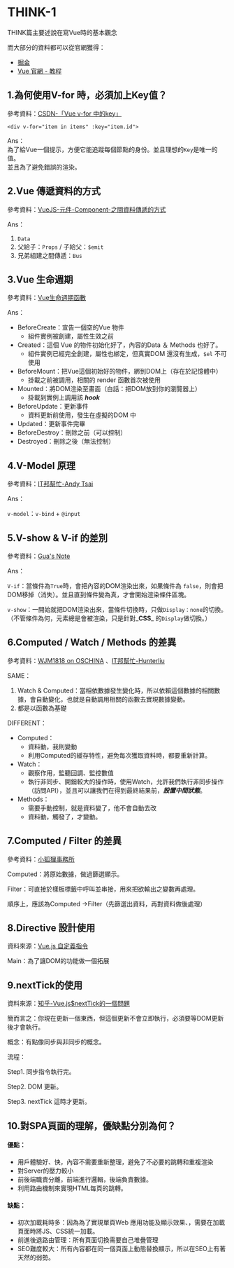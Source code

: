 # THINK-1

THINK篇主要述說在寫Vue時的基本觀念

而大部分的資料都可以從官網獲得：

* [掘金](https://juejin.im/post/5d59f2a451882549be53b170) 
* [Vue 官網 - 教程](https://cn.vuejs.org/v2/guide/)

## 1.為何使用V-for 時，必須加上Key值？

參考資料：[CSDN-「Vue v-for 中的key」](https://blog.csdn.net/qq_35285627/article/details/81012902)

```text
<div v-for="item in items" :key="item.id">
```

Ans：  
為了給Vue一個提示，方便它能追蹤每個節點的身份。並且理想的`Key`是唯一的值。  
並且為了避免錯誤的渲染。

## 2.Vue 傳遞資料的方式

參考資料：[VueJS-元件-Component-之間資料傳遞的方式](https://kuro.tw/posts/2018/08/22/VueJS-%E5%85%83%E4%BB%B6-Component-%E4%B9%8B%E9%96%93%E8%B3%87%E6%96%99%E5%82%B3%E9%81%9E%E7%9A%84%E6%96%B9%E5%BC%8F/)

Ans：

1. `Data` 
2. 父給子：`Props` / 子給父：`$emit`   
3. 兄弟組建之間傳遞：`Bus`

## 3.Vue 生命週期

參考資料：[Vue生命週期函數](https://blog.csdn.net/chen1042246612/article/details/89190217)

Ans：

* BeforeCreate：宣告一個空的Vue 物件 
  * 組件實例被創建，屬性生效之前 
* Created：這個 Vue 的物件初始化好了，內容的Data ＆ Methods 也好了。 
  * 組件實例已經完全創建，屬性也綁定，但真實DOM 還沒有生成，`$el` 不可使用 
* BeforeMount：把Vue這個初始好的物件，綁到DOM上（存在於記憶體中） 
  * 掛載之前被調用，相關的 render 函數首次被使用 
* Mounted：將DOM渲染至畫面（白話：把DOM放到你的瀏覽器上） 
  * 掛載到實例上調用該 _**hook**_ 
* BeforeUpdate：更新事件 
  * 資料更新前使用，發生在虛擬的DOM 中 
* Updated：更新事件完畢 
* BeforeDestroy：刪除之前（可以控制） 
* Destroyed：刪除之後（無法控制）

## 4.V-Model 原理

參考資料：[IT邦幫忙-Andy Tsai](https://ithelp.ithome.com.tw/articles/10203679?sc=iThelpR)

Ans：

`v-model`：`v-bind` + `@input`

## 5.V-show & V-if 的差別

參考資料：[Gua's Note](https://guahsu.io/2018/08/vue-if-with-vue-show-singleton/)

Ans：

`V-if`：當條件為`True`時，會把內容的DOM渲染出來，如果條件為 `false`，則會把DOM移掉（消失）。並且直到條件變為真，才會開始渲染條件區塊。

`v-show`：一開始就把DOM渲染出來，當條件切換時，只做`Display：none`的切換。（不管條件為何，元素總是會被渲染，只是針對_**CSS**_ 的`Display`做切換。）

## 6.Computed / Watch / Methods 的差異

參考資料：[WJM1818 on OSCHINA](https://my.oschina.net/u/3649083/blog/1560106) 、[IT邦幫忙-Hunterliu](https://ithelp.ithome.com.tw/articles/10192032)

SAME：

1. Watch & Computed：當相依數據發生變化時，所以依賴這個數據的相關數據，會自動變化，也就是自動調用相關的函數去實現數據變動。 
2. 都是以函數為基礎

DIFFERENT：

* Computed： 
  * 資料動，我則變動 
  * 利用Computed的緩存特性，避免每次獲取資料時，都要重新計算。 
* Watch： 
  * 觀察作用，監聽回調、監控數值 
  * 執行非同步、開銷較大的操作時，使用Watch，允許我們執行非同步操作（訪問API），並且可以讓我們在得到最終結果前，_**設置中間狀態**_。 
* Methods： 
  * 需要手動控制，就是資料變了，他不會自動去改 
  * 資料動，觸發了，才變動。

## 7.Computed / Filter 的差異

參考資料：[小狐狸事務所](http://yhhuang1966.blogspot.com/2019/02/vue-computed-filters.html)

Computed：將原始數據，做過篩選顯示。

Filter：可直接於樣板標籤中呼叫並串接，用來把欲輸出之變數再處理。

順序上，應該為Computed -&gt;Filter（先篩選出資料，再對資料做後處理）

## 8.Directive 設計使用

資料來源：[Vue.js 自定義指令](https://cn.vuejs.org/v2/guide/custom-directive.html)

Main：為了讓DOM的功能做一個拓展

## 9.nextTick的使用

資料來源：[知乎-Vue.js$nextTick的一個問題](https://www.zhihu.com/question/50879936)

簡而言之：你現在更新一個東西，但這個更新不會立即執行，必須要等DOM更新後才會執行。

概念：有點像同步與非同步的概念。

流程：

Step1. 同步指令執行完。

Step2. DOM 更新。

Step3. nextTick 這時才更新。

## 10.對SPA頁面的理解，優缺點分別為何？

#### 優點：

* 用戶體驗好、快，內容不需要重新整理，避免了不必要的跳轉和重複渲染 
* 對Server的壓力較小 
* 前後端職責分離，前端進行邏輯，後端負責數據。 
* 利用路由機制來實現HTML每頁的跳轉。

#### 缺點：

* 初次加載耗時多：因為為了實現單頁Web 應用功能及顯示效果、，需要在加載頁面時將JS、CSS統一加載。 
* 前進後退路由管理：所有頁面切換需要自己堆疊管理 
* SEO難度較大：所有內容都在同一個頁面上動態替換顯示，所以在SEO上有著天然的弱勢。

























